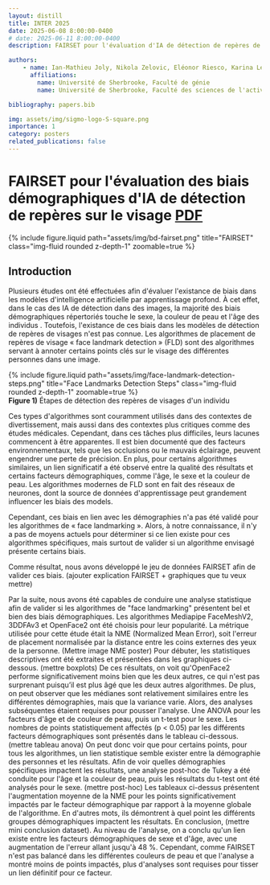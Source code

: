 ```yaml
---
layout: distill
title: INTER 2025
date: 2025-06-08 8:00:00-0400
# date: 2025-06-11 8:00:00-0400
description: FAIRSET pour l'évaluation d'IA de détection de repères de visages

authors:
    - name: Ian-Mathieu Joly, Nikola Zelovic, Eléonor Riesco, Karina Lebel
      affiliations:
        name: Université de Sherbrooke, Faculté de génie
        name: Université de Sherbrooke, Faculté des sciences de l'activité physique

bibliography: papers.bib

img: assets/img/sigmo-logo-S-square.png
importance: 1
category: posters
related_publications: false
---
```


# FAIRSET pour l'évaluation des biais démographiques d'IA de détection de repères sur le visage <a href="https://event.fourwaves.com/fr/inter2025/resumes/70ef94e2-94a0-47ae-9ff6-0932dd16b325" target="_blank" rel="noopener noreferrer" class="btn z-depth-0 btn-pdf">PDF</a>

<div id="fairset-bd" class="row justify-content-sm-center">
    <div class="col-sm mt-1 mt-md-0">
        {% include figure.liquid path="assets/img/bd-fairset.png" title="FAIRSET" class="img-fluid rounded z-depth-1" zoomable=true %}
    </div>
</div>

## Introduction
Plusieurs études ont été effectuées afin d'évaluer l'existance de biais dans les modèles d'intelligence artificielle par apprentissage profond. À cet effet, dans le cas des IA de détection dans des images, la majorité des biais démographiques répertoriés touche le sexe, la couleur de peau et l'âge des individus <d-cite key="buolamwini_gender_2018"></d-cite><d-cite key="hazirbas_towards_2021"></d-cite><d-cite key="khalil_investigating_2020"></d-cite><d-cite key="menezes_bias_2021"></d-cite>. Toutefois, l'existance de ces biais dans les modèles de détection de repères de visages n'est pas connue. Les algorithmes de placement de repères de visage « face landmark detection » (FLD) sont des algorithmes servant à annoter certains points clés sur le visage des différentes personnes dans une image.

<div class="row justify-content-sm-center">
    <div class="col-sm mt-3 mt-md-0">
        {% include figure.liquid path="assets/img/face-landmark-detection-steps.png" title="Face Landmarks Detection Steps" class="img-fluid rounded z-depth-1" zoomable=true %}
    </div>
</div>
<div class="caption">
    <b>Figure 1)</b> Étapes de détection des repères de visages d'un individu <d-cite key="yang_enhancing_2022"></d-cite>
</div>

Ces types d'algorithmes sont couramment utilisés dans des contextes de divertissement, mais aussi dans des contextes plus critiques comme des études médicales. Cependant, dans ces tâches plus difficiles, leurs lacunes commencent à être apparentes. Il est bien documenté que des facteurs environnementaux, tels que les occlusions ou le mauvais éclairage, peuvent engendrer une perte de précision. En plus, pour certains algorithmes similaires, un lien significatif a été observé entre la qualité des résultats et certains facteurs démographiques, comme l'âge, le sexe et la couleur de peau. Les algorithmes modernes de FLD sont en fait des réseaux de neurones, dont la source de données d'apprentissage peut grandement influencer les biais des models.

Cependant, ces biais en lien avec les démographies n'a pas été validé pour les algorithmes de « face landmarking ». Alors, à notre connaissance, il n'y a pas de moyens actuels pour déterminer si ce lien existe pour ces algorithmes spécifiques, mais surtout de valider si un algorithme envisagé présente certains biais.

Comme résultat, nous avons développé le jeu de données FAIRSET afin de valider ces biais. (ajouter explication FAIRSET + graphiques que tu veux mettre)

Par la suite, nous avons été capables de conduire une analyse statistique afin de valider si les algorithmes de "face landmarking" présentent bel et bien des biais démographiques. Les algorithmes Mediapipe FaceMeshV2, 3DDFAv3 et OpenFace2 ont été choisis pour leur popularité. La métrique utilisée pour cette étude était la NME (Normalized Mean Error), soit l'erreur de placement normalisée par la distance entre les coins externes des yeux de la personne.
(Mettre image NME poster)
Pour débuter, les statistiques descriptives ont été extraites et présentées dans les graphiques ci-dessous.
(mettre boxplots)
De ces résultats, on voit qu'OpenFace2 performe significativement moins bien que les deux autres, ce qui n'est pas surprenant puisqu’il est plus âgé que les deux autres algorithmes. De plus, on peut observer que les médianes sont relativement similaires entre les différentes démographies, mais que la variance varie. Alors, des analyses subséquentes étaient requises pour pousser l'analyse. Une ANOVA pour les facteurs d'âge et de couleur de peau, puis un t-test pour le sexe. Les nombres de points statistiquement affectés (p < 0.05) par les différents facteurs démographiques sont présentés dans le tableau ci-dessous.
(mettre tableau anova)
On peut donc voir que pour certains points, pour tous les algorithmes, un lien statistique semble exister entre la démographie des personnes et les résultats. Afin de voir quelles démographies spécifiques impactent les résultats, une analyse post-hoc de Tukey a été conduite pour l'âge et la couleur de peau, puis les résultats du t-test ont été analysés pour le sexe.
(mettre post-hoc)
Les tableaux ci-dessus présentent l'augmentation moyenne de la NME pour les points significativement impactés par le facteur démographique par rapport à la moyenne globale de l'algorithme. En d'autres mots, ils démontrent à quel point les différents groupes démographiques impactent les résultats.
En conclusion, (mettre mini conclusion dataset). Au niveau de l'analyse, on a conclu qu'un lien existe entre les facteurs démographiques de sexe et d'âge, avec une augmentation de l'erreur allant jusqu'à 48 %. Cependant, comme FAIRSET n'est pas balancé dans les différentes couleurs de peau et que l'analyse a montré moins de points impactés, plus d'analyses sont requises pour tisser un lien définitif pour ce facteur.
